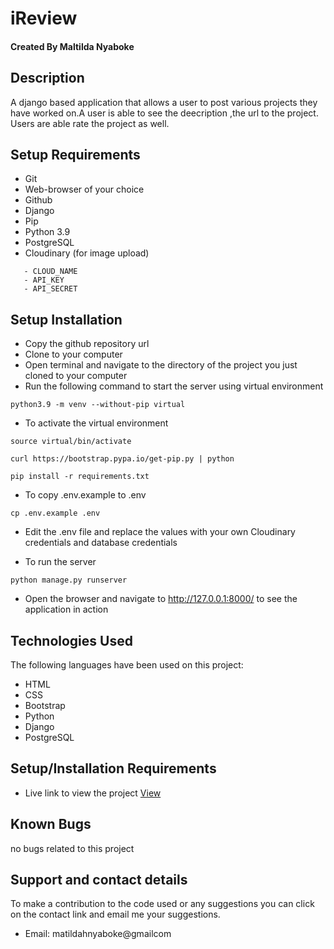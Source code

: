 # iReview

#### Created By Maltilda Nyaboke

## Description

A django based application that allows a user to post various projects they have worked on.A user is able to see the deecription ,the url to the project. Users are able rate the project as well.
## Setup Requirements

- Git
- Web-browser of your choice
- Github
- Django 
- Pip
- Python 3.9
- PostgreSQL
- Cloudinary (for image upload) 
```
   - CLOUD_NAME 
   - API_KEY
   - API_SECRET
```

## Setup Installation

- Copy the github repository url
- Clone to your computer
- Open terminal and navigate to the directory of the project you just cloned to your computer
- Run the following command to start the server using virtual environment

```
python3.9 -m venv --without-pip virtual
```

- To activate the virtual environment

```
source virtual/bin/activate
```

```
curl https://bootstrap.pypa.io/get-pip.py | python
```

```
pip install -r requirements.txt
```

- To copy .env.example to .env

```
cp .env.example .env
```

- Edit the .env file and replace the values with your own Cloudinary credentials and database credentials

- To run the server

```
python manage.py runserver

```


- Open the browser and navigate to http://127.0.0.1:8000/ to see the application in action

## Technologies Used

The following languages have been used on this project:

- HTML
- CSS
- Bootstrap
- Python
- Django
- PostgreSQL

## Setup/Installation Requirements

- Live link to view the project <a target="_blank" href="https://rewardds.herokuapp.com/">View</a>

## Known Bugs

 no bugs related to this project 

## Support and contact details 

To make a contribution to the code used or any suggestions you can click on the contact link and email me your suggestions.

- Email: matildahnyaboke@gmailcom
